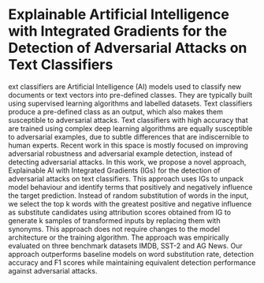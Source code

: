 # Explainable Artificial Intelligence with Integrated Gradients for the Detection of Adversarial Attacks on Text Classifiers

ext classifiers are Artificial Intelligence (AI) models used to classify new documents or text
vectors into pre-defined classes. They are typically built using supervised learning algorithms and
labelled datasets. Text classifiers produce a pre-defined class as an output, which also makes them
susceptible to adversarial attacks. Text classifiers with high accuracy that are trained using complex
deep learning algorithms are equally susceptible to adversarial examples, due to subtle differences
that are indiscernible to human experts. Recent work in this space is mostly focused on improving
adversarial robustness and adversarial example detection, instead of detecting adversarial attacks.
In this work, we propose a novel approach, Explainable AI with Integrated Gradients (IGs) for the
detection of adversarial attacks on text classifiers. This approach uses IGs to unpack model behaviour
and identify terms that positively and negatively influence the target prediction. Instead of random
substitution of words in the input, we select the top k words with the greatest positive and negative
influence as substitute candidates using attribution scores obtained from IG to generate k samples
of transformed inputs by replacing them with synonyms. This approach does not require changes
to the model architecture or the training algorithm. The approach was empirically evaluated on
three benchmark datasets IMDB, SST-2 and AG News. Our approach outperforms baseline models
on word substitution rate, detection accuracy and F1 scores while maintaining equivalent detection
performance against adversarial attacks.
